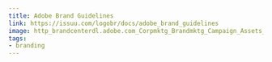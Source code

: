 ```yaml
---
title: Adobe Brand Guidelines
link: https://issuu.com/logobr/docs/adobe_brand_guidelines
image: http_brandcenterdl.adobe.com_Corpmktg_Brandmktg_Campaign_Assets_guidelines_corporate_corporate_brand_guidelines.pdf.jpg
tags:
- branding
---
```

